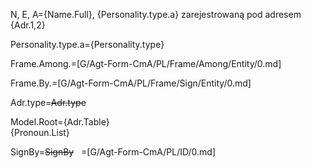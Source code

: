 N, E, A={Name.Full}, {Personality.type.a} zarejestrowaną pod adresem {Adr.1,2}

Personality.type.a={Personality.type}

Frame.Among.=[G/Agt-Form-CmA/PL/Frame/Among/Entity/0.md]

Frame.By.=[G/Agt-Form-CmA/PL/Frame/Sign/Entity/0.md]

Adr.type=<del>Adr.type</del>

Model.Root={Adr.Table}<br>{Pronoun.List}

SignBy=<del>SignBy</del>
 
=[G/Agt-Form-CmA/PL/ID/0.md]
